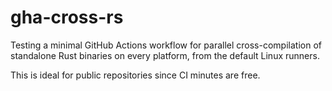 # gha-cross-rs

Testing a minimal GitHub Actions workflow for parallel cross-compilation of standalone Rust binaries on every platform, from the default Linux runners.

This is ideal for public repositories since CI minutes are free.
